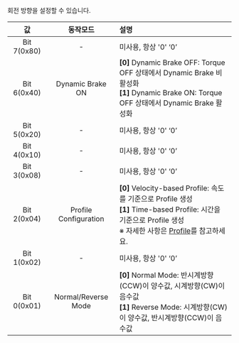 회전 방향을 설정할 수 있습니다. 

|     값      |         동작모드         | 설명                                                                                                                                                                              |
|:-----------:|:------------------------:|:----------------------------------------------------------------------------------------------------------------------------------------------------------------------------------|
| Bit 7(0x80) |            -             | 미사용, 항상 '0' ‘0’                                                                                                                                                              |
| Bit 6(0x40) |     Dynamic Brake ON     | **[0]** Dynamic Brake OFF: Torque OFF 상태에서 Dynamic Brake 비활성화 <br />**[1]** Dynamic Brake ON: Torque OFF 상태에서 Dynamic Brake 활성화                                     |
| Bit 5(0x20) |            -             | 미사용, 항상 '0' ‘0’                                                                                                                                                              |
| Bit 4(0x10) |            -             | 미사용, 항상 '0' ‘0’                                                                                                                                                              |
| Bit 3(0x08) |            -             | 미사용, 항상 '0' ‘0’                                                                                                                                                              |
| Bit 2(0x04) |  Profile Configuration   | **[0]** Velocity-based Profile: 속도를 기준으로 Profile 생성<br />**[1]** Time-based Profile: 시간을 기준으로 Profile 생성<br />※ 자세한 사항은 [Profile](#profile)를 참고하세요. |
| Bit 1(0x02) |            -             | 미사용, 항상 '0' ‘0’                                                                                                                                                              |
| Bit 0(0x01) |   Normal/Reverse Mode    | **[0]** Normal Mode: 반시계방향(CCW)이 양수값, 시계방향(CW)이 음수값<br />**[1]** Reverse Mode: 시계방향(CW)이 양수값, 반시계방향(CCW)이 음수값                                   |
